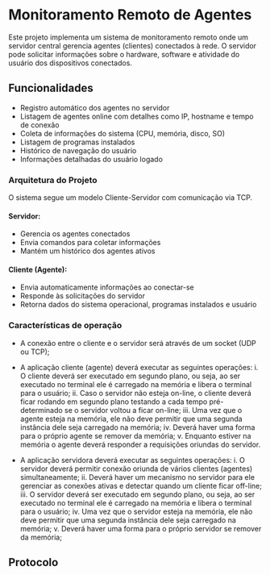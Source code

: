 # Monitoramento Remoto de Agentes
Este projeto implementa um sistema de monitoramento remoto onde um servidor central gerencia agentes (clientes) conectados à rede. O servidor pode solicitar informações sobre o hardware, software e atividade do usuário dos dispositivos conectados.

## Funcionalidades
* Registro automático dos agentes no servidor
* Listagem de agentes online com detalhes como IP, hostname e tempo de conexão
* Coleta de informações do sistema (CPU, memória, disco, SO)
* Listagem de programas instalados
* Histórico de navegação do usuário
* Informações detalhadas do usuário logado

### Arquitetura do Projeto
O sistema segue um modelo Cliente-Servidor com comunicação via TCP.

#### Servidor:
* Gerencia os agentes conectados
* Envia comandos para coletar informações
* Mantém um histórico dos agentes ativos

#### Cliente (Agente):
* Envia automaticamente informações ao conectar-se
* Responde às solicitações do servidor
* Retorna dados do sistema operacional, programas instalados e usuário

### Características de operação
* A conexão entre o cliente e o servidor será através de um socket (UDP ou TCP);
* A aplicação cliente (agente) deverá executar as seguintes operações:
i. O cliente deverá ser executado em segundo plano, ou seja, ao ser executado no terminal ele é carregado na memória e libera o terminal para o usuário;
ii. Caso o servidor não esteja on-line, o cliente deverá ficar rodando em segundo plano testando a cada tempo pré-determinado se o servidor voltou a ficar on-line;
iii. Uma vez que o agente esteja na memória, ele não deve permitir que uma segunda instância dele seja carregado na memória;
iv. Deverá haver uma forma para o próprio agente se remover da memória;
v. Enquanto estiver na memória o agente deverá responder a requisições oriundas do servidor.

* A aplicação servidora deverá executar as seguintes operações:
i. O servidor deverá permitir conexão oriunda de vários clientes (agentes) simultaneamente;
ii. Deverá haver um mecanismo no servidor para ele gerenciar as conexões ativas e detectar quando um cliente ficar off-line;
iii. O servidor deverá ser executado em segundo plano, ou seja, ao ser executado no terminal ele é carregado na memória e libera o terminal para o usuário;
iv. Uma vez que o servidor esteja na memória, ele não deve permitir que uma segunda instância dele seja carregado na memória;
v. Deverá haver uma forma para o próprio servidor se remover da memória;

## Protocolo
